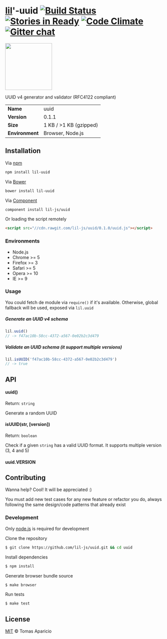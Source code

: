# [lil](http://lil-js.github.io)'-uuid [![Build Status](https://api.travis-ci.org/lil-js/uuid.svg?branch=master)][travis] [![Stories in Ready](https://badge.waffle.io/lil-js/uuid.png?label=ready&title=Ready)](https://waffle.io/lil-js/uuid) [![Code Climate](https://codeclimate.com/github/lil-js/uuid/badges/gpa.svg)](https://codeclimate.com/github/lil-js/uuid) [![Gitter chat](https://badges.gitter.im/lil-js/all.png)](https://gitter.im/lil-js/all)

<img align="center" height="150" src="http://lil-js.github.io/img/liljs-logo.png" />

UUID v4 generator and validator (RFC4122 compliant)

<table>
<tr>
<td><b>Name</b></td><td>uuid</td>
</tr>
<tr>
<td><b>Version</b></td><td>0.1.1</td>
</tr>
<tr>
<td><b>Size</b></td><td>1 KB / >1 KB (gzipped)</td>
</tr>
<tr>
<td><b>Environment</b></td><td>Browser, Node.js</td>
</tr>
</table>

## Installation

Via [npm](https://npmjs.org)
```bash
npm install lil-uuid
```

Via [Bower](http://bower.io)
```bash
bower install lil-uuid
```
Via [Component](https://github.com/componentjs/component)
```bash
component install lil-js/uuid
```

Or loading the script remotely
```html
<script src="//cdn.rawgit.com/lil-js/uuid/0.1.0/uuid.js"></script>
```

### Environments

- Node.js
- Chrome >= 5
- Firefox >= 3
- Safari >= 5
- Opera >= 10
- IE >= 9

### Usage

You could fetch de module via `require()` if it's available.
Otherwise, global fallback will be used, exposed via `lil.uuid`

##### Generate an UUID v4 schema
```js
lil.uuid()
// -> f47ac10b-58cc-4372-a567-0e02b2c3d479
```

##### Validate an UUID schema (it support multiple versions)
```js
lil.isUUID('f47ac10b-58cc-4372-a567-0e02b2c3d479')
// -> true
```

## API

#### uuid()
Return: `string`

Generate a random UUID

#### isUUID(str, [version])
Return: `boolean`

Check if a given `string` has a valid UUID format.
It supports multiple version (3, 4 and 5)

#### uuid.VERSION

## Contributing

Wanna help? Cool! It will be appreciated :)

You must add new test cases for any new feature or refactor you do,
always following the same design/code patterns that already exist

### Development

Only [node.js](http://nodejs.org) is required for development

Clone the repository
```bash
$ git clone https://github.com/lil-js/uuid.git && cd uuid
```

Install dependencies
```bash
$ npm install
```

Generate browser bundle source
```bash
$ make browser
```

Run tests
```bash
$ make test
```

## License

[MIT](http://opensource.org/licenses/MIT) © Tomas Aparicio

[travis]: http://travis-ci.org/lil-js/uuid
